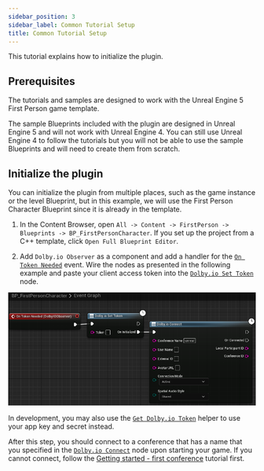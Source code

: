 ```yaml
---
sidebar_position: 3
sidebar_label: Common Tutorial Setup
title: Common Tutorial Setup
---
```


This tutorial explains how to initialize the plugin.

## Prerequisites

The tutorials and samples are designed to work with the Unreal Engine 5 First Person game template.

The sample Blueprints included with the plugin are designed in Unreal Engine 5 and will not work with Unreal Engine 4. You can still use Unreal Engine 4 to follow the tutorials but you will not be able to use the sample Blueprints and will need to create them from scratch.

## Initialize the plugin

You can initialize the plugin from multiple places, such as the game instance or the level Blueprint, but in this example, we will use the First Person Character Blueprint since it is already in the template. 

1. In the Content Browser, open `All -> Content -> FirstPerson -> Blueprints -> BP_FirstPersonCharacter`. If you set up the project from a C++ template, click `Open Full Blueprint Editor`.

2. Add `Dolby.io Observer` as a component and add a handler for the [`On Token Needed`](../blueprints/Events/on-token-needed) event. Wire the nodes as presented in the following example and paste your client access token into the [`Dolby.io Set Token`](../blueprints/Functions/set-token) node.

![](../../static/img/common-setup-connect.png)

In development, you may also use the [`Get Dolby.io Token`](../blueprints/Functions/get-token) helper to use your app key and secret instead.

After this step, you should connect to a conference that has a name that you specified in the [`Dolby.io Connect`](../blueprints/Functions/connect) node upon starting your game. If you cannot connect, follow the [Getting started - first conference](first-conference) tutorial first.
